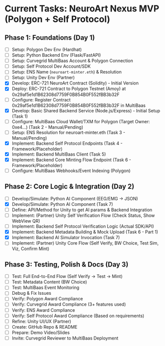 # Current Tasks: NeuroArt Nexus MVP (Polygon + Self Protocol)

## Phase 1: Foundations (Day 1)
- [ ] Setup: Polygon Dev Env (Hardhat)
- [ ] Setup: Python Backend Env (Flask/FastAPI)
- [ ] Setup: Curvegrid MultiBaas Account & Polygon Connection
- [ ] Setup: Self Protocol Dev Account/SDK
- [ ] Setup: ENS Name (`neuroart-minter.eth`) & Resolution
- [ ] Setup: Unity Dev Env (Partner)
- [x] Develop: ERC-721 NeuroArt Contract (Solidity) - Initial Version
- [x] Deploy: ERC-721 Contract to Polygon Testnet (Amoy) at 0x29af5e1d1B62308d7759F0B854B0F552fBB3b32F
- [ ] Configure: Register Contract 0x29af5e1d1B62308d7759F0B854B0F552fBB3b32F in MultiBaas
- [x] Develop: Basic Shared Backend Service (Node.js/Express) - Initial Setup (Task 1)
- [ ] Configure: MultiBaas Cloud Wallet/TXM for Polygon (Target Owner: 0xe4...) (Task 2 - Manual/Pending)
- [ ] Setup: ENS Resolution for neuroart-minter.eth (Task 3 - Manual/Pending)
- [x] Implement: Backend Self Protocol Endpoints (Task 4 - Framework/Placeholder)
- [x] Implement: Backend MultiBaas Client (Task 5)
- [x] Implement: Backend Core Minting Flow Endpoint (Task 6 - Framework/Placeholder)
- [ ] Configure: MultiBaas Webhooks/Event Indexing (Polygon)

## Phase 2: Core Logic & Integration (Day 2)
- [ ] Develop/Simulate: Python AI Component (EEG/EMG -> JSON)
- [x] Develop/Simulate: Python AI Component (Task 7)
- [ ] Define: API/Method for Unity to get AI params & Backend Integration
- [ ] Implement: (Partner) Unity Self Verification Flow (Check Status, Show WebView QR)
- [ ] Implement: Backend Self Protocol Verification Logic (Actual SDK/API)
- [x] Implement: Backend Metadata Building & Mock Upload (Task 6 - Part 1)
- [x] Implement: Backend AI Simulator Invocation (Task 7)
- [ ] Implement: (Partner) Unity Core Flow (Self Verify, BW Choice, Test Sim, Viz, Confirm Mint)

## Phase 3: Testing, Polish & Docs (Day 3)
- [ ] Test: Full End-to-End Flow (Self Verify -> Test -> Mint)
- [ ] Test: Metadata Content (BW Choice)
- [ ] Test: MultiBaas Event Monitoring
- [ ] Debug & Fix Issues
- [ ] Verify: Polygon Award Compliance
- [ ] Verify: Curvegrid Award Compliance (3+ features used)
- [ ] Verify: ENS Award Compliance
- [ ] Verify: Self Protocol Award Compliance (Based on requirements)
- [ ] Refine: Unity UI/UX (Partner)
- [ ] Create: GitHub Repo & README
- [ ] Prepare: Demo Video/Slides
- [ ] Invite: Curvegrid Reviewer to MultiBaas Deployment